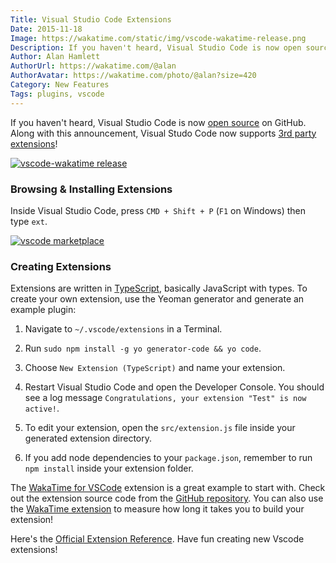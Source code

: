 ```yaml
---
Title: Visual Studio Code Extensions
Date: 2015-11-18
Image: https://wakatime.com/static/img/vscode-wakatime-release.png
Description: If you haven't heard, Visual Studio Code is now open source on GitHub. Along with this announcement, Visual Studo Code now supports 3rd party extensions!
Author: Alan Hamlett
AuthorUrl: https://wakatime.com/@alan
AuthorAvatar: https://wakatime.com/photo/@alan?size=420
Category: New Features
Tags: plugins, vscode
---
```


If you haven't heard, Visual Studio Code is now [open source](https://github.com/Microsoft/vscode) on GitHub.
Along with this announcement, Visual Studo Code now supports [3rd party extensions](https://marketplace.visualstudio.com/#VSCode)!

<a href="https://wakatime.com/help/plugins/vscode"><img src="https://wakatime.com/static/img/vscode-wakatime-release.png" alt="vscode-wakatime release" class="img-responsive" /></a>

### Browsing & Installing Extensions

Inside Visual Studio Code, press `CMD + Shift + P` (`F1` on Windows) then type `ext`.

<a href="https://marketplace.visualstudio.com/#VSCode"><img src="https://raw.githubusercontent.com/wakatime/vscode-wakatime/master/images/type-install.png" alt="vscode marketplace" class="img-responsive" /></a>

### Creating Extensions

Extensions are written in [TypeScript](https://en.wikipedia.org/wiki/TypeScript), basically JavaScript with types.
To create your own extension, use the Yeoman generator and generate an example plugin:

1. Navigate to `~/.vscode/extensions` in a Terminal.

2. Run `sudo npm install -g yo generator-code && yo code`.

3. Choose `New Extension (TypeScript)` and name your extension.

4. Restart Visual Studio Code and open the Developer Console. You should see a log message `Congratulations, your extension "Test" is now active!`.

5. To edit your extension, open the `src/extension.js` file inside your generated extension directory.

6. If you add node dependencies to your `package.json`, remember to run `npm install` inside your extension folder.

The [WakaTime for VSCode](https://marketplace.visualstudio.com/items/WakaTime.vscode-wakatime) extension is a great example to start with.
Check out the extension source code from the [GitHub repository](https://github.com/wakatime/vscode-wakatime).
You can also use the [WakaTime extension](https://marketplace.visualstudio.com/items/WakaTime.vscode-wakatime) to measure how long it takes you to build your extension!

Here's the [Official Extension Reference](https://code.visualstudio.com/docs/extensionAPI/overview). Have fun creating new Vscode extensions!
